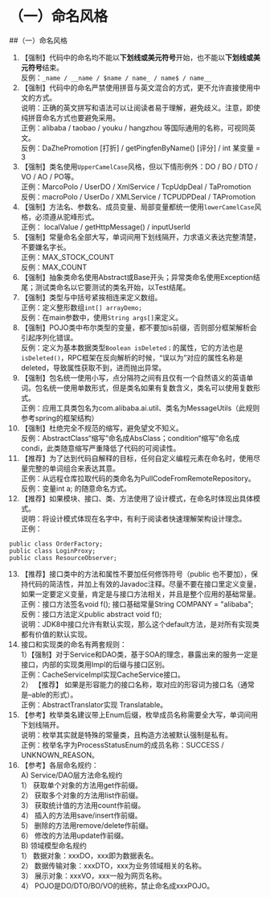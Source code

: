 # （一）命名风格

\##（一）命名风格

1. 【强制】代码中的命名均不能以**下划线或美元符号**开始，也不能以**下划线或美元符号**结束。\
   反例：`_name / __name / $name / name_ / name$ / name__`
2. 【强制】代码中的命名严禁使用拼音与英文混合的方式，更不允许直接使用中文的方式。\
   说明：正确的英文拼写和语法可以让阅读者易于理解，避免歧义。注意，即使纯拼音命名方式也要避免采用。\
   正例：alibaba / taobao / youku / hangzhou 等国际通用的名称，可视同英文。\
   反例：DaZhePromotion \[打折] / getPingfenByName() \[评分] / int 某变量 = 3
3. 【强制】类名使用`UpperCamelCase`风格，但以下情形例外：DO / BO / DTO / VO / AO / PO等。\
   正例：MarcoPolo / UserDO / XmlService / TcpUdpDeal / TaPromotion\
   反例：macroPolo / UserDo / XMLService / TCPUDPDeal / TAPromotion
4. 【强制】方法名、参数名、成员变量、局部变量都统一使用`lowerCamelCase`风格，必须遵从驼峰形式。\
   正例： localValue / getHttpMessage() / inputUserId
5. 【强制】常量命名全部大写，单词间用下划线隔开，力求语义表达完整清楚，不要嫌名字长。\
   正例：MAX\_STOCK\_COUNT\
   反例：MAX\_COUNT
6. 【强制】抽象类命名使用Abstract或Base开头；异常类命名使用Exception结尾；测试类命名以它要测试的类名开始，以Test结尾。
7. 【强制】类型与中括号紧挨相连来定义数组。\
   正例：定义整形数组`int[] arrayDemo;`\
   反例：在main参数中，使用`String args[]`来定义。
8. 【强制】POJO类中布尔类型的变量，都不要加is前缀，否则部分框架解析会引起序列化错误。\
   反例：定义为基本数据类型`Boolean isDeleted；`的属性，它的方法也是`isDeleted()`，RPC框架在反向解析的时候，“误以为”对应的属性名称是deleted，导致属性获取不到，进而抛出异常。
9. 【强制】包名统一使用小写，点分隔符之间有且仅有一个自然语义的英语单词。包名统一使用单数形式，但是类名如果有复数含义，类名可以使用复数形式。\
   正例：应用工具类包名为com.alibaba.ai.util、类名为MessageUtils（此规则参考spring的框架结构）
10. 【强制】杜绝完全不规范的缩写，避免望文不知义。\
    反例：AbstractClass“缩写”命名成AbsClass；condition“缩写”命名成 condi，此类随意缩写严重降低了代码的可阅读性。
11. 【推荐】为了达到代码自解释的目标，任何自定义编程元素在命名时，使用尽量完整的单词组合来表达其意。\
    正例：从远程仓库拉取代码的类命名为PullCodeFromRemoteRepository。\
    反例：变量int a; 的随意命名方式。
12. 【推荐】如果模块、接口、类、方法使用了设计模式，在命名时体现出具体模式。\
    说明：将设计模式体现在名字中，有利于阅读者快速理解架构设计理念。\
    正例：

```
public class OrderFactory;
public class LoginProxy;
public class ResourceObserver; 
```

13. 【推荐】接口类中的方法和属性不要加任何修饰符号（public 也不要加），保持代码的简洁性，并加上有效的Javadoc注释。尽量不要在接口里定义变量，如果一定要定义变量，肯定是与接口方法相关，并且是整个应用的基础常量。\
    正例：接口方法签名void f(); 接口基础常量String COMPANY = "alibaba";\
    反例：接口方法定义public abstract void f();\
    说明：JDK8中接口允许有默认实现，那么这个default方法，是对所有实现类都有价值的默认实现。
14. 接口和实现类的命名有两套规则：\
    1）【强制】对于Service和DAO类，基于SOA的理念，暴露出来的服务一定是接口，内部的实现类用Impl的后缀与接口区别。\
    正例：CacheServiceImpl实现CacheService接口。\
    2） 【推荐】 如果是形容能力的接口名称，取对应的形容词为接口名（通常是–able的形式）。\
    正例：AbstractTranslator实现 Translatable。
15. 【参考】枚举类名建议带上Enum后缀，枚举成员名称需要全大写，单词间用下划线隔开。\
    说明：枚举其实就是特殊的常量类，且构造方法被默认强制是私有。\
    正例：枚举名字为ProcessStatusEnum的成员名称：SUCCESS / UNKNOWN\_REASON。
16. 【参考】各层命名规约：\
    A) Service/DAO层方法命名规约\
    1） 获取单个对象的方法用get作前缀。\
    2） 获取多个对象的方法用list作前缀。\
    3） 获取统计值的方法用count作前缀。\
    4） 插入的方法用save/insert作前缀。\
    5） 删除的方法用remove/delete作前缀。\
    6） 修改的方法用update作前缀。\
    B) 领域模型命名规约\
    1） 数据对象：xxxDO，xxx即为数据表名。\
    2） 数据传输对象：xxxDTO，xxx为业务领域相关的名称。\
    3） 展示对象：xxxVO，xxx一般为网页名称。\
    4） POJO是DO/DTO/BO/VO的统称，禁止命名成xxxPOJO。
